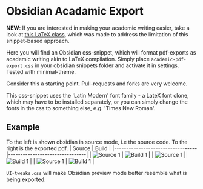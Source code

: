 # Obsidian Acadamic Export
**NEW**: If you are interested in making your academic writing easier, take a look at [this LaTeX class](https://github.com/NicklasVraa/Latex-academic-class), which was made to address the limitation of this snippet-based approach.

Here you will find an Obsidian css-snippet, which will format pdf-exports as academic writing akin to LaTeX compilation. Simply place `academic-pdf-export.css` in your obsidian snippets folder and activate it in settings. Tested with minimal-theme.

Consider this a starting point. Pull-requests and forks are very welcome.

This css-snippet uses the 'Latin Modern' font family - a LateX font clone, which may have to be installed separately, or you can simply change the fonts in the css to something else, e.g. 'Times New Roman'.

## Example
To the left is shown obsidian in source mode, i.e the source code. To the right is the exported pdf.
| Source                           | Build                          |
|----------------------------------|--------------------------------|
| ![Source 1](images/source_1.png) | ![Build 1](images/build_1.png) |
| ![Source 1](images/source_2.png) | ![Build 1](images/build_2.png) |
| ![Source 1](images/source_3.png) | ![Build 1](images/build_3.png) |

`UI-tweaks.css` will make Obsidian preview mode better resemble what is being exported.
